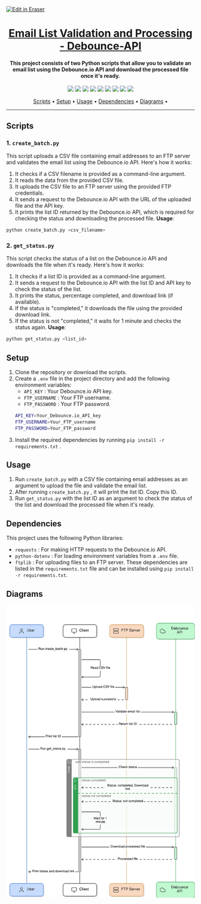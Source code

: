 <p><a target="_blank" href="https://app.eraser.io/workspace/6UvuHFuaM5A9aNShIFmW" id="edit-in-eraser-github-link"><img alt="Edit in Eraser" src="https://firebasestorage.googleapis.com/v0/b/second-petal-295822.appspot.com/o/images%2Fgithub%2FOpen%20in%20Eraser.svg?alt=media&amp;token=968381c8-a7e7-472a-8ed6-4a6626da5501"></a></p>

<h1 align="center"><a href="https://github.com/ronknight/debounce-api">Email List Validation and Processing - Debounce-API</a></h1>
<h4 align="center">This project consists of two Python scripts that allow you to validate an email list using the Debounce.io API and download the processed file once it's ready.</h4>

<p align="center">
<a href="https://twitter.com/PinoyITSolution"><img src="https://img.shields.io/twitter/follow/PinoyITSolution?style=social"></a>
<a href="https://github.com/ronknight?tab=followers"><img src="https://img.shields.io/github/followers/ronknight?style=social"></a>
<a href="https://github.com/ronknight/ronknight/stargazers"><img src="https://img.shields.io/github/stars/BEPb/BEPb.svg?logo=github"></a>
<a href="https://github.com/ronknight/ronknight/network/members"><img src="https://img.shields.io/github/forks/BEPb/BEPb.svg?color=blue&logo=github"></a>
  <a href="https://youtube.com/@PinoyITSolution"><img src="https://img.shields.io/youtube/channel/subscribers/UCeoETAlg3skyMcQPqr97omg"></a>
<a href="https://github.com/ronknight/debounce-api/issues"><img src="https://img.shields.io/badge/contributions-welcome-brightgreen.svg?style=flat"></a>
<a href="https://github.com/ronknight/debounce-api/blob/master/LICENSE"><img src="https://img.shields.io/badge/License-MIT-yellow.svg"></a>
<a href="#"><img src="https://img.shields.io/badge/Made%20with-Python-1f425f.svg"></a>
<a href="https://github.com/ronknight"><img src="https://img.shields.io/badge/Made%20with%20%F0%9F%A4%8D%20by%20-%20Ronknight%20-%20red"></a>
</p>

<p align="center">
  <a href="#scripts">Scripts</a> •
  <a href="#setup">Setup</a> •
  <a href="#usage">Usage</a> •
  <a href="#dependencies">Dependencies</a> •
  <a href="#diagrams">Diagrams</a> •
</p>

---

## Scripts
### 1. `create_batch.py` 
This script uploads a CSV file containing email addresses to an FTP server and validates the email list using the Debounce.io API. Here's how it works:

1. It checks if a CSV filename is provided as a command-line argument.
2. It reads the data from the provided CSV file.
3. It uploads the CSV file to an FTP server using the provided FTP credentials.
4. It sends a request to the Debounce.io API with the URL of the uploaded file and the API key.
5. It prints the list ID returned by the Debounce.io API, which is required for checking the status and downloading the processed file.
**Usage**:

```bash
python create_batch.py <csv_filename>
```
### 2. `get_status.py` 
This script checks the status of a list on the Debounce.io API and downloads the file when it's ready. Here's how it works:

1. It checks if a list ID is provided as a command-line argument.
2. It sends a request to the Debounce.io API with the list ID and API key to check the status of the list.
3. It prints the status, percentage completed, and download link (if available).
4. If the status is "completed," it downloads the file using the provided download link.
5. If the status is not "completed," it waits for 1 minute and checks the status again.
**Usage**: 

```bash
python get_status.py <list_id>
```
## Setup
1. Clone the repository or download the scripts.
2. Create a `.env`  file in the project directory and add the following environment variables:
    - `API_KEY` : Your Debounce.io API key.
    - `FTP_USERNAME` : Your FTP username.
    - `FTP_PASSWORD` : Your FTP password.
    ```bash
    API_KEY=Your_Debounce.io_API_key
    FTP_USERNAME=Your_FTP_username
    FTP_PASSWORD=Your_FTP_password
    ```
3. Install the required dependencies by running `pip install -r requirements.txt` .

## Usage
1. Run `create_batch.py`  with a CSV file containing email addresses as an argument to upload the file and validate the email list.
2. After running `create_batch.py` , it will print the list ID. Copy this ID.
3. Run `get_status.py`  with the list ID as an argument to check the status of the list and download the processed file when it's ready.

## Dependencies
This project uses the following Python libraries:

- `requests` : For making HTTP requests to the Debounce.io API.
- `python-dotenv` : For loading environment variables from a `.env`  file.
- `ftplib` : For uploading files to an FTP server.
These dependencies are listed in the `requirements.txt` file and can be installed using `pip install -r requirements.txt`.


<!-- eraser-additional-content -->
## Diagrams
<!-- eraser-additional-files -->
<a href="/README-Email List Validation and Processing-1.eraserdiagram" data-element-id="ysRZZJomEFdVS3vCbgn-p"><img src="/.eraser/6UvuHFuaM5A9aNShIFmW___3Jivg2tjMecMlrHwbIVIBR8f7U03___---diagram----0b9121b0074d8559aa650d74cac4ad53-Email-List-Validation-and-Processing.png" alt="" data-element-id="ysRZZJomEFdVS3vCbgn-p" /></a>
<!-- end-eraser-additional-files -->
<!-- end-eraser-additional-content -->
<!--- Eraser file: https://app.eraser.io/workspace/6UvuHFuaM5A9aNShIFmW --->